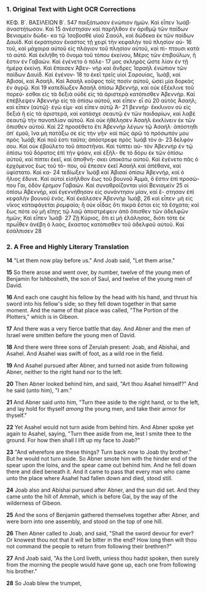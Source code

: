 ### 1. Original Text with Light OCR Corrections

ΚΕΦ. Β΄. ΒΑΣΙΛΕΙΩΝ Β΄. 547
παιξάτωσαν ἐνώπιον ἡμῶν. Καὶ εἶπεν Ἰωάβ· ἀναστήτωσαν. Καὶ 15
ἀνέστησαν καὶ παρῆλθον ἐν ἀριθμῷ τῶν παίδων Βενιαμεὶν δώδε-
κα τῷ Ἰσοβοσθὲ υἱοῦ Σαούλ, καὶ δώδεκα ἐκ τῶν παίδων Δαυίδ.
Καὶ ἐκράτησαν ἕκαστος τῇ χειρὶ τὴν κεφαλὴν τοῦ πλησίον αὐ- 16
τοῦ, καὶ μάχαιρα αὐτοῦ εἰς πλάγιον τοῦ πλησίον αὐτοῦ, καὶ πί-
πτουσι κατὰ τὸ αὐτό. Καὶ ἐκλήθη τὸ ὄνομα τοῦ τόπου ἐκείνου,
Μέρις τῶν ἐπιβούλων, ἢ ἔστιν ἐν Γαβαών. Καὶ ἐγένετο ὁ πόλε- 17
μος σκληρὸς ὥστε λίαν ἐν τῇ ἡμέρᾳ ἐκείνῃ. Καὶ ἔπαισεν Ἀβεν-
νὴρ καὶ ἄνδρες Ἰσραὴλ ἐνώπιον τῶν παίδων Δαυίδ. Καὶ ἐγένον- 18
το ἐκεῖ τρεῖς υἱοὶ Σαρουίας, Ἰωάβ, καὶ Ἀβισαί, καὶ Ἀσαήλ. Καὶ
Ἀσαὴλ κοῦφος τοῖς ποσὶν αὐτοῦ, ὡσεὶ μία δορκὰς ἐν ἀγρῷ. Καὶ 19
κατεδίωξεν Ἀσαὴλ ὀπίσω Ἀβεννήρ, καὶ οὐκ ἐξέκλινε τοῦ πορεύ-
εσθαι εἰς τὰ δεξιὰ οὐδὲ εἰς τὰ ἀριστερὰ κατόπισθεν Ἀβεννήρ.
Καὶ ἐπέβλεψεν Ἀβεννὴρ εἰς τὰ ὀπίσω αὐτοῦ, καὶ εἶπεν· εἶ σὺ 20
αὐτὸς Ἀσαήλ; καὶ εἶπεν (αὐτῷ)· ἐγὼ εἰμι· καὶ εἶπεν αὐτῷ Ἀ- 21
βεννήρ· ἔκκλινον σὺ εἰς δεξιὰ ἢ εἰς τὰ ἀριστερὰ, καὶ κατάσχε
σεαυτῷ ἐν τῶν παιδαρίων, καὶ λαβὲ σεαυτῷ τὴν πανοπλίαν αὐτοῦ.
Καὶ οὐκ ἠθέλησεν Ἀσαὴλ ἐκκλίνειν ἐκ τῶν ὄπισθεν αὐτοῦ. Καὶ 22
προσέθετο ἔτι Ἀβεννὴρ λέγων τῷ Ἀσαήλ· ἀπόστηθι ἀπ᾽ ἐμοῦ,
ἵνα μὴ πατάξω σε εἰς τὴν γῆν· καὶ πῶς ἀρῶ τὸ πρόσωπόν μου
πρὸς Ἰωάβ; Καὶ ποῦ ἐστι ταῦτα; ἀπόστρεφε πρὸς Ἰωάβ τὸν ἀ- 23
δελφόν σου. Καὶ οὐκ ἐβούλετο τοῦ ἀποστῆναι. Καὶ τύπτει αὐ-
τὸν Ἀβεννὴρ ἐν τῷ ὀπίσω τοῦ δόρατος ἐπὶ τὴν ψόαν, καὶ ἐξῆλ-
θε τὸ δόρυ ἐκ τῶν ὀπίσω αὐτοῦ, καὶ πίπτει ἐκεῖ, καὶ ἀποθνή-
σκει ὑποκάτω αὐτοῦ. Καὶ ἐγένετο πᾶς ὁ ἐρχόμενος ἕως τοῦ τό-
που, οὗ ἔπεσεν ἐκεῖ Ἀσαὴλ καὶ ἀπέθανε, καὶ ὑφίστατο. Καὶ κα- 24
τεδίωξεν Ἰωάβ καὶ Ἀβισαί ὀπίσω Ἀβεννήρ, καὶ ὁ ἥλιος ἔδυνε.
Καὶ αὐτοὶ εἰσῆλθον ἕως τοῦ βουνοῦ Ἀμμά, ὃ ἔστιν ἐπὶ προσώ-
που Γαι, ὁδὸν ἔρημον Γαβαών. Καὶ συναθροίζονται υἱοὶ Βενιαμεὶν 25
οἱ ὀπίσω Ἀβεννήρ, καὶ ἐγεννήθησαν εἰς συνάντησιν μίαν, καὶ ἔ-
στησαν ἐπὶ κεφαλὴν βουνοῦ ἑνός. Καὶ ἐκάλεσεν Ἀβεννὴρ Ἰωάβ, 26
καὶ εἶπεν· μὴ εἰς νῖκος καταφάγεται ῥομφαία; ἢ οὐκ οἶδας ὅτι
πικρὰ ἔσται εἰς τὰ ἔσχατα; καὶ ἕως πότε οὐ μὴ εἴπῃς τῷ λαῷ
ἀποστρέφειν ἀπὸ ὄπισθεν τῶν ἀδελφῶν ἡμῶν; Καὶ εἶπεν Ἰωάβ· 27
Ζῇ Κύριος, ὅτι εἰ μὴ ἐλάλησας, διότι τότε ἐκ πρωΐθεν ἀνέβη ὁ
λαὸς, ἕκαστος κατόπισθεν τοῦ ἀδελφοῦ αὐτοῦ. Καὶ ἐσάλπισεν 28

### 2. A Free and Highly Literary Translation

**14** "Let them now play before us." And Joab said, "Let them arise."

**15** So there arose and went over, by number, twelve of the young men of Benjamin for Ishbosheth, the son of Saul, and twelve of the young men of David.

**16** And each one caught his fellow by the head with his hand, and thrust his sword into his fellow's side; so they fell down together in that same moment. And the name of that place was called, "The Portion of the Plotters," which is in Gibeon.

**17** And there was a very fierce battle that day. And Abner and the men of Israel were smitten before the young men of David.

**18** And there were three sons of Zeruiah present: Joab, and Abishai, and Asahel. And Asahel was swift of foot, as a wild roe in the field.

**19** And Asahel pursued after Abner, and turned not aside from following Abner, neither to the right hand nor to the left.

**20** Then Abner looked behind him, and said, "Art thou Asahel himself?" And he said (unto him), "I am."

**21** And Abner said unto him, "Turn thee aside to the right hand, or to the left, and lay hold for thyself *among* the young men, and take their armor for thyself."

**22** Yet Asahel would not turn aside from behind him. And Abner spoke yet again to Asahel, saying, "Turn thee aside from me, lest I smite thee to the ground. For how then shall I lift up my face to Joab?"

**23** "And wherefore are these things? Turn back now to Joab thy brother." But he would not turn aside. So Abner smote him with the hinder end of the spear upon the loins, and the spear came out behind him. And he fell down there and died beneath it. And it came to pass that every man who came unto the place where Asahel had fallen down and died, stood still.

**24** Joab also and Abishai pursued after Abner, and the sun did set. And they came unto the hill of Ammah, which is before Gai, by the way of the wilderness of Gibeon.

**25** And the sons of Benjamin gathered themselves together after Abner, and were born into one assembly, and stood on the top of one hill.

**26** Then Abner called to Joab, and said, "Shall the sword devour for ever? Or knowest thou not that it will be bitter in the end? How long then wilt thou not command the people to return from following their brethren?"

**27** And Joab said, "As the Lord liveth, unless thou hadst spoken, then surely from the morning the people would have gone up, each one from following his brother."

**28** So Joab blew the trumpet,